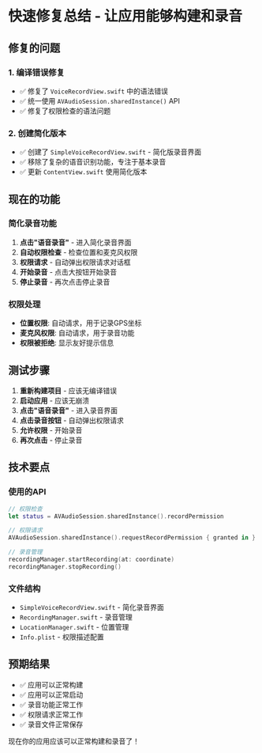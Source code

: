 # 快速修复总结 - 让应用能够构建和录音

## 修复的问题

### 1. 编译错误修复
- ✅ 修复了 `VoiceRecordView.swift` 中的语法错误
- ✅ 统一使用 `AVAudioSession.sharedInstance()` API
- ✅ 修复了权限检查的语法问题

### 2. 创建简化版本
- ✅ 创建了 `SimpleVoiceRecordView.swift` - 简化版录音界面
- ✅ 移除了复杂的语音识别功能，专注于基本录音
- ✅ 更新 `ContentView.swift` 使用简化版本

## 现在的功能

### 简化录音功能
1. **点击"语音录音"** - 进入简化录音界面
2. **自动权限检查** - 检查位置和麦克风权限
3. **权限请求** - 自动弹出权限请求对话框
4. **开始录音** - 点击大按钮开始录音
5. **停止录音** - 再次点击停止录音

### 权限处理
- **位置权限**: 自动请求，用于记录GPS坐标
- **麦克风权限**: 自动请求，用于录音功能
- **权限被拒绝**: 显示友好提示信息

## 测试步骤

1. **重新构建项目** - 应该无编译错误
2. **启动应用** - 应该无崩溃
3. **点击"语音录音"** - 进入录音界面
4. **点击录音按钮** - 自动弹出权限请求
5. **允许权限** - 开始录音
6. **再次点击** - 停止录音

## 技术要点

### 使用的API
```swift
// 权限检查
let status = AVAudioSession.sharedInstance().recordPermission

// 权限请求
AVAudioSession.sharedInstance().requestRecordPermission { granted in }

// 录音管理
recordingManager.startRecording(at: coordinate)
recordingManager.stopRecording()
```

### 文件结构
- `SimpleVoiceRecordView.swift` - 简化录音界面
- `RecordingManager.swift` - 录音管理
- `LocationManager.swift` - 位置管理
- `Info.plist` - 权限描述配置

## 预期结果

- ✅ 应用可以正常构建
- ✅ 应用可以正常启动
- ✅ 录音功能正常工作
- ✅ 权限请求正常工作
- ✅ 录音文件正常保存

现在你的应用应该可以正常构建和录音了！ 